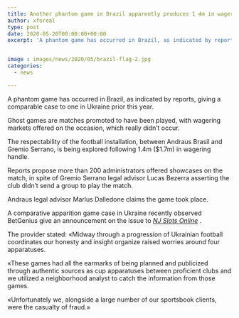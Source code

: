 ```yaml
---
title: Another phantom game in Brazil apparently produces 1 4m in wagers
author: xforeal 
type: post
date: 2020-05-20T00:00:00+00:00
excerpt: 'A phantom game has occurred in Brazil, as indicated by reports, giving a comparable case to one in Ukraine prior this year '


image : images/news/2020/05/brazil-flag-2.jpg
categories:
  - news

---
```

A phantom game has occurred in Brazil, as indicated by reports, giving a comparable case to one in Ukraine prior this year. 

Ghost games are matches promoted to have been played, with wagering markets offered on the occasion, which really didn&#8217;t occur. 

The respectability of the football installation, between Andraus Brasil and Gremio Serrano, is being explored following 1.4m ($1.7m) in wagering handle. 

Reports propose more than 200 administrators offered showcases on the match, in spite of Gremio Serrano legal advisor Lucas Bezerra asserting the club didn&#8217;t send a group to play the match. 

Andraus legal advisor Marlus Dalledone claims the game took place. 

A comparative apparition game case in Ukraine recently observed BetGenius give an announcement on the issue to _[NJ Slots Online][1]_ . 

The provider stated: &#171;Midway through a progression of Ukrainian football coordinates our honesty and insight organize raised worries around four apparatuses. 

&#171;These games had all the earmarks of being planned and publicized through authentic sources as cup apparatuses between proficient clubs and we utilized a neighborhood analyst to catch the information from those games. 

&#171;Unfortunately we, alongside a large number of our sportsbook clients, were the casualty of fraud.&#187;

 [1]: #
